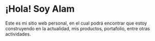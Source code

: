 # ¡Hola! Soy Alam

Este es mi sitio web personal, en el cual podrá encontrar que estoy construyendo en la actualidad, mis productos, portafolio, entre otras actividades.